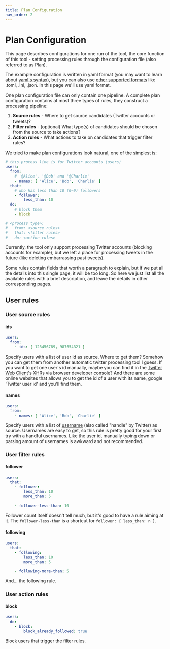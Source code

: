```yaml
---
title: Plan Configuration
nav_order: 2
---
```


# Plan Configuration

This page describes configurations for one run of the tool, the core function of this tool -
setting processing rules through the configuration file (also referred to as Plan).

The example configuration is written in yaml format
(you may want to learn about [yaml's syntax](https://yaml.org/)),
but you can also use [other supported formats](https://www.dynaconf.com/settings_files/#supported-formats)
like .toml, .ini, .json. In this page we'll use yaml format.

One plan configuration file can only contain one pipeline.
A complete plan configuration contains at most three types of rules,
they construct a processing pipeline:

1. **Source rules** - Where to get source candidates (Twitter accounts or tweets)?
2. **Filter rules** - (optional) What type(s) of candidates should be chosen from the source to take actions?
3. **Action rules** - What actions to take on candidates that trigger filter rules?

We tried to make plan configurations look natural, one of the simplest is:

```yaml
# this process line is for Twitter accounts (users)
users:
  from:
    # '@Alice', '@Bob' and '@Charlie'
    - names: [ 'Alice', 'Bob', 'Charlie' ]
  that:
    # who has less than 10 (0~9) followers
    - follower:
        less_than: 10
  do:
    # block them
    - block

# <process type>:
#   from: <source rules>
#   that: <filter rules>
#   do: <action rules>
```

Currently, the tool only support processing Twitter accounts (blocking accounts for example),
but we left a place for processing tweets in the future (like deleting embarrassing past tweets).

Some rules contain fields that worth a paragraph to explain,
but if we put all the details into this single page, it will be too long.
So here we just list all the available rules with a brief description,
and leave the details in other corresponding pages.

## User rules

### User source rules

#### ids

```yaml
users:
  from:
    - ids: [ 123456789, 987654321 ]
```

Specify users with a list of user id as source.
Where to get them? Somehow you can get them from another automatic twitter processing tool I guess.
If you want to get one user's id manually, maybe you can find it in the [Twitter Web Client](https://twitter.com)'s
[XHRs](https://developer.mozilla.org/en_US/docs/Web/API/XMLHttpRequest) via browser developer console?
And there are some online websites that allows you to get the id of a user with its name,
google 'Twitter user id' and you'll find them.

#### names

```yaml
users:
  from:
    - names: [ 'Alice', 'Bob', 'Charlie' ]
```

Specify users with a list of [username](https://help.twitter.com/en/managing-your-account/change-twitter-handle)
(also called "handle" by Twitter) as source.
Usernames are easy to get, so this rule is pretty good for your first try with a handful usernames.
Like the user id, manually typing down or parsing amount of usernames is awkward and not recommended.

### User filter rules

#### follower

```yaml
users:
  that:
    - follower:
        less_than: 10
        more_than: 5

    - follower-less-than: 10
```

Follower count itself doesn't tell much, but it's good to have a rule aiming at it.
The `follower-less-than` is a shortcut for `follower: { less_than: n }`.

#### following

```yaml
users:
  that:
    - following:
        less_than: 10
        more_than: 5

    - following-more-than: 5
```

And... the following rule.

### User action rules

#### block

```yaml
users:
  do:
    - block:
        block_already_followed: true
```

Block users that trigger the filter rules.